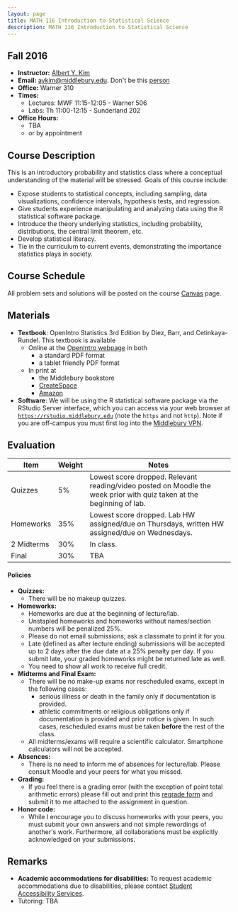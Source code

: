```yaml
---
layout: page
title: MATH 116 Introduction to Statistical Science
description: MATH 116 Introduction to Statistical Science
---
```


## Fall 2016

* **Instructor:** [Albert Y. Kim](http://community.middlebury.edu/~aykim/)
* **Email:** [aykim@middlebury.edu](aykim@middlebury.edu). Don't be this [person](http://phdcomics.com/comics/archive.php?comicid=1795)
* **Office:** Warner 310
* **Times:**
    + Lectures: MWF 11:15-12:05 - Warner 506
    + Labs: Th 11:00-12:15 - Sunderland 202
* **Office Hours:**
    + TBA
    + or by appointment




## Course Description

This is an introductory probability and statistics class where a conceptual understanding of the material will be stressed.  Goals of this course include:

* Expose students to statistical concepts, including sampling, data visualizations, confidence intervals, hypothesis tests, and regression.
* Give students experience manipulating and analyzing data using the R statistical software package.
* Introduce the theory underlying statistics, including probability, distributions, the central limit theorem, etc.
* Develop statistical literacy.
* Tie in the curriculum to current events, demonstrating the importance statistics plays in society.




## Course Schedule

All problem sets and solutions will be posted on the course [Canvas](https://middlebury.instructure.com/courses/293) page.

<!-- <iframe width='620' height='960' frameborder='0' src='https://docs.google.com/spreadsheets/d/1kYNq8ID5HtVoTFOC08U2oRshhREGhw-Nc8Zy-eWYoPM/pubhtml?gid=5&amp;single=true&amp;widget=true&amp;headers=false'></iframe>-->






## Materials

* **Textbook**: OpenIntro Statistics 3rd Edition by Diez, Barr, and Cetinkaya-Rundel.  This textbook is available
    + Online at the [OpenIntro webpage](https://www.openintro.org/stat/textbook.php?stat_book=os) in both
        + a standard PDF format
        + a tablet friendly PDF format
    + In print at
        + the Middlebury bookstore
        + [CreateSpace](https://www.createspace.com/5641475)
        + [Amazon](http://www.amazon.com/gp/product/194345003X/)
* **Software**: We will be using the R statistical software package via the RStudio Server interface, which you can access via your web browser at [`https://rstudio.middlebury.edu`](https://rstudio.middlebury.edu/) (note the `https` and not `http`). Note if you are off-campus you must first log into the [Middlebury VPN](http://mediawiki.middlebury.edu/wiki/LIS/Off-campus_Access).




## Evaluation

**Item**  | **Weight** | **Notes**
------------- | ------------- | -------------
Quizzes | 5% | Lowest score dropped. Relevant reading/video posted on Moodle the week prior with quiz taken at the beginning of lab.
Homeworks | 35% | Lowest score dropped. Lab HW assigned/due on Thursdays, written HW assigned/due on Wednesdays.
2 Midterms | 30%  | In class.
Final | 30%  | TBA


#### Policies

* **Quizzes:**
    + There will be no makeup quizzes.
* **Homeworks:**
    + Homeworks are due at the beginning of lecture/lab.
    + Unstapled homeworks and homeworks without names/section numbers will be penalized 25%.
    + Please do not email submissions; ask a classmate to print it for you.
    + Late (defined as after lecture ending) submissions will be accepted up to 2 days after the due date at a 25% penalty per day. If you submit late, your graded homeworks might be returned late as well.
    + You need to show all work to receive full credit.
* **Midterms and Final Exam:**
    + There will be no make-up exams nor rescheduled exams, except in the following cases:
        + serious illness or death in the family only if documentation is provided.
        + athletic commitments or religious obligations only if documentation is provided and prior notice is given.
          In such cases, rescheduled exams must be taken **before** the rest of the class.
    + All midterms/exams will require a scientific calculator. Smartphone calculators will not be accepted.
* **Absences:**
    + There is no need to inform me of absences for lecture/lab. Please consult Moodle and your peers for what you missed.
* **Grading:**
    + If you feel there is a grading error (with the exception of point total arithmetic errors) please fill out and print this [regrade form](https://docs.google.com/document/d/1MT9DLI_IjohQxv9XRZzUH24r8t1PzRDwT8RrN8DM-Uo/edit?usp=sharing) and submit it to me attached to the assignment in question.  
* **Honor code:**
    + While I encourage you to discuss homeworks with your peers, you must submit your own answers and not simple rewordings of another's work.  Furthermore, all collaborations must be explicitly acknowledged on your submissions.



## Remarks

* **Academic accommodations for disabilities:**  To request academic accommodations due to disabilities, please contact [Student Accessibility Services](http://www.middlebury.edu/studentlife/doc/ada).
* Tutoring: TBA
